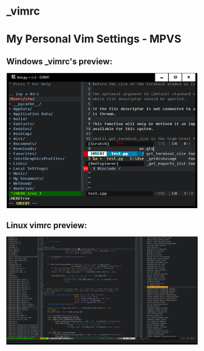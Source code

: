 # _vimrc
My Personal Vim Settings - MPVS
==

Windows \_vimrc's preview:
-
![image](https://github.com/sansna/_vimrc/blob/master/preview.png)

Linux vimrc preview:
-
![image](https://github.com/sansna/_vimrc/blob/master/preview-linux.png)
